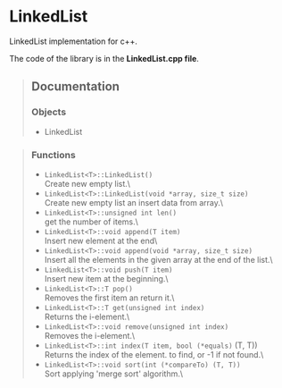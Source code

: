 # LinkedList
LinkedList implementation for c++.

The code of the library is in the **LinkedList.cpp file**.


> ## Documentation
>
> ### Objects
> - LinkedList<T>

> ### Functions
> - `LinkedList<T>::LinkedList()`\
>   Create new empty list.\
> - `LinkedList<T>::LinkedList(void *array, size_t size)`\
>   Create new empty list an insert data from array.\
> - `LinkedList<T>::unsigned int len()`\
>   get the number of items.\
> - `LinkedList<T>::void append(T item)`\
>   Insert new element at the end\
> - `LinkedList<T>::void append(void *array, size_t size)`\
>   Insert all the elements in the given array at the end of the list.\
> - `LinkedList<T>::void push(T item)`\
>   Insert new item at the beginning.\
> - `LinkedList<T>::T pop()`\
>   Removes the first item an return it.\
> - `LinkedList<T>::T get(unsigned int index)`\
>   Returns the i-element.\
> - `LinkedList<T>::void remove(unsigned int index)`\
>   Removes the i-element.\
> - `LinkedList<T>::int index(T item, bool (*equals)` (T, T))\
>   Returns the index of the element. to find, or -1 if not found.\
> - `LinkedList<T>::void sort(int (*compareTo) (T, T))`\
>   Sort applying 'merge sort' algorithm.\